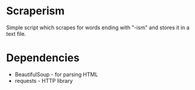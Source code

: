 # Scraperism
Simple script which scrapes for words ending with "-ism" and stores it in a text file.
# Dependencies
* BeautifulSoup - for parsing HTML
* requests - HTTP library
